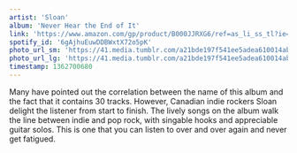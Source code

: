```yaml
---
artist: 'Sloan'
album: 'Never Hear the End of It'
link: 'https://www.amazon.com/gp/product/B000JJRXG6/ref=as_li_ss_tl?ie=UTF8&amp;camp=1789&amp;creative=390957&amp;creativeASIN=B000JJRXG6&amp;linkCode=as2&amp;tag=besalbintheun-20'
spotify_id: '6gAjhuEuwDDBWxtX72o5pK'
photo_url_sm: 'https://41.media.tumblr.com/a21bde197f541ee5adea610014ab0ad4/tumblr_mjbel2ic5A1rsqbe7o1_100.jpg'
photo_url_lg: 'https://41.media.tumblr.com/a21bde197f541ee5adea610014ab0ad4/tumblr_mjbel2ic5A1rsqbe7o1_400.jpg'
timestamp: 1362700680
---
```

Many have pointed out the correlation between the name of this album and the fact that it contains 30 tracks. However, Canadian indie rockers Sloan delight the listener from start to finish. The lively songs on the album walk the line between indie and pop rock, with singable hooks and appreciable guitar solos. This is one that you can listen to over and over again and never get fatigued.